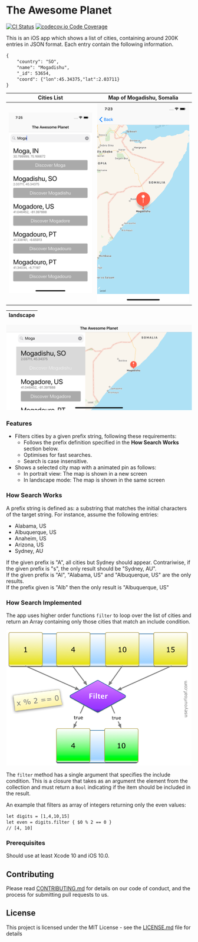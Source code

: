 # The Awesome Planet

[![CI Status](https://img.shields.io/travis/ysadiq/TheAwesomePlanet.svg?style=flat)](https://travis-ci.com/ysadiq/TheAwesomePlanet)
[![codecov.io Code Coverage](https://img.shields.io/codecov/c/github/ysadiq/TheAwesomePlanet.svg)](https://codecov.io/github/ysadiq/YSLoaderSample?branch=master)

This is an iOS app which shows a list of cities, containing around 200K entries in JSON format. Each entry contain the following information.

```
{
    "country": "SO",
    "name": "Mogadishu",
    "_id": 53654,
    "coord": {"lon":45.34375,"lat":2.03711}
}
```
Cities List             |  Map of Mogadishu, Somalia
:-------------------------:|:-------------------------:
<img src="readme_images/list.png" alt="alt text">  |  <img src="readme_images/map.png" alt="alt text">

landscape             |
:-------------------------:|
<img src="readme_images/landscape.png" alt="alt text">

### Features
*  Filters cities by a given prefix string, following these requirements:
    * Follows the prefix definition specified in the **How Search Works** section below.
    * Optimises for fast searches.
    * Search is case insensitive.
* Shows a selected city map with a animated pin as follows:
    * In portrait view: The map is shown in a new screen
    * In landscape mode: The map is shown in the same screen

### How Search Works
A prefix string is defined as: a substring that matches the initial characters of the target string. For instance, assume the following entries:     
* Alabama, US     
* Albuquerque, US     
* Anaheim, US     
* Arizona, US     
* Sydney, AU     

If the given prefix is "A",
all cities but Sydney should appear. Contrariwise, if the given prefix is "s", the only result should be "Sydney, AU".     
If the given prefix is "Al", "Alabama, US" and "Albuquerque, US" are the only results.      
If the prefix given is "Alb" then the only result is "Albuquerque, US"

### How Search Implemented
The app uses higher order functions `filter` to loop over the list of cities and return an Array containing only those cities that match an include condition.

<img src="readme_images/filter.png" alt="alt text">

The `filter` method has a single argument that specifies the include condition. This is a closure that takes as an argument the element from the collection and must return a `Bool` indicating if the item should be included in the result.

An example that filters as array of integers returning only the even values:

```
let digits = [1,4,10,15]
let even = digits.filter { $0 % 2 == 0 }
// [4, 10]
```
### Prerequisites

Should use at least Xcode 10 and iOS 10.0.

## Contributing

Please read [CONTRIBUTING.md](https://gist.github.com/PurpleBooth/b24679402957c63ec426) for details on our code of conduct, and the process for submitting pull requests to us.

## License

This project is licensed under the MIT License - see the [LICENSE.md](LICENSE.md) file for details
